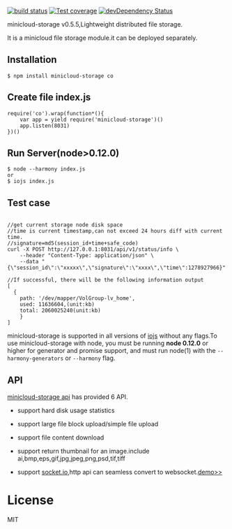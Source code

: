 
  [![build status][travis-image]][travis-url]
  [![Test coverage][coveralls-image]][coveralls-url]
  [![devDependency Status](https://david-dm.org/atom/electron/dev-status.svg)](https://david-dm.org/minicloud/minicloud-storage#info=devDependencies)
  

  minicloud-storage v0.5.5,Lightweight distributed file storage.

  It is a minicloud file storage module.it can be deployed separately.

## Installation

```
$ npm install minicloud-storage co

```

## Create file index.js
```
require('co').wrap(function*(){
	var app = yield require('minicloud-storage')()
	app.listen(8031)
})()

```
## Run Server(node>0.12.0)
```
$ node --harmony index.js
or
$ iojs index.js
```
## Test case
```

//get current storage node disk space
//time is current timestamp,can not exceed 24 hours diff with current time.
//signature=md5(session_id+time+safe_code)
curl -X POST http://127.0.0.1:8031/api/v1/status/info \
    --header "Content-Type: application/json" \
    --data "{\"session_id\":\"xxxxx\",\"signature\":\"xxxx\",\"time\":1278927966}" 

//If successful, there will be the following information output
[
  {
    path: '/dev/mapper/VolGroup-lv_home',
    used: 11636604,(unit:kb)
    total: 2060025240(unit:kb) 
	}
]
```
minicloud-storage is supported in all versions of [iojs](https://iojs.org) without any flags.To use minicloud-storage with node, you must be running __node 0.12.0__ or higher for generator and promise support, and must run node(1)
  with the `--harmony-generators` or `--harmony` flag.

## API

[minicloud-storage api](https://minicloud.readme.io/docs) has provided 6 API.

- support hard disk usage statistics

- support large file block upload/simple file upload

- support file content download

- support return thumbnail for an image.include ai,bmp,eps,gif,jpg,jpeg,png,psd,tif,tiff

- support [socket.io](https://socket.io),http api can seamless convert to websocket.[demo>>](https://minicloud.readme.io/docs/how-to-use-websocket)

# License

  MIT

  
[travis-image]: https://img.shields.io/travis/minicloud/minicloud-storage/master.svg?style=flat-square
[travis-url]: https://travis-ci.org/minicloud/minicloud-storage 
[coveralls-image]: https://img.shields.io/coveralls/minicloud/minicloud-storage/master.svg?style=flat-square
[coveralls-url]: https://coveralls.io/r/minicloud/minicloud-storage?branch=master
